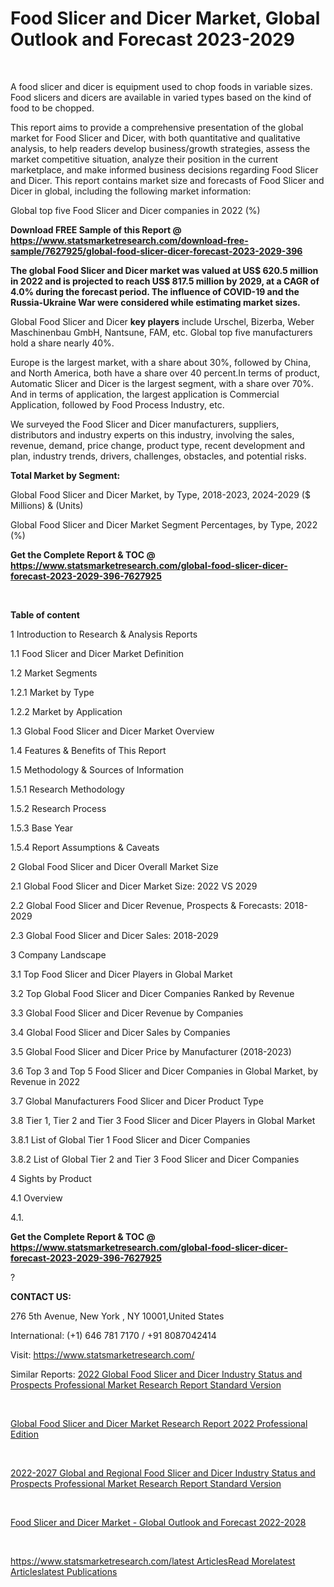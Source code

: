 <h1>Food Slicer and Dicer Market, Global Outlook and Forecast 2023-2029</h1><br/><p>A food slicer and dicer is equipment used to chop foods in variable sizes. Food slicers and dicers are available in varied types based on the kind of food to be chopped.</p>
 
 
 
 <p>This report aims to provide a comprehensive presentation of the global market for Food Slicer and Dicer, with both quantitative and qualitative analysis, to help readers develop business/growth strategies, assess the market competitive situation, analyze their position in the current marketplace, and make informed business decisions regarding Food Slicer and Dicer. This report contains market size and forecasts of Food Slicer and Dicer in global, including the following market information:</p>
 
 
 
 <p>Global top five Food Slicer and Dicer companies in 2022 (%)</p>
 
 
 
 <p><strong>Download FREE Sample of this Report @ <a href="https://www.statsmarketresearch.com/download-free-sample/7627925/global-food-slicer-dicer-forecast-2023-2029-396">https://www.statsmarketresearch.com/download-free-sample/7627925/global-food-slicer-dicer-forecast-2023-2029-396</a></strong></p>
 
 
 
 <p><strong>The global Food Slicer and Dicer market was valued at US$ 620.5 million in 2022 and is projected to reach US$ 817.5 million by 2029, at a <strong>CAGR</strong> of 4.0% during the forecast period. The influence of COVID-19 and the Russia-Ukraine War were considered while estimating market sizes.</strong></p>
 
 
 
 <p>Global Food Slicer and Dicer <strong>key players</strong> include Urschel, Bizerba, Weber Maschinenbau GmbH, Nantsune, FAM, etc. Global top five manufacturers hold a share nearly 40%.</p>
 
 
 
 <p>Europe is the largest market, with a share about 30%, followed by China, and North America, both have a share over 40 percent.In terms of product, Automatic Slicer and Dicer is the largest segment, with a share over 70%. And in terms of application, the largest application is Commercial Application, followed by Food Process Industry, etc.</p>
 
 
 
 <p>We surveyed the Food Slicer and Dicer manufacturers, suppliers, distributors and industry experts on this industry, involving the sales, revenue, demand, price change, product type, recent development and plan, industry trends, drivers, challenges, obstacles, and potential risks.</p>
 
 
 
 <p><strong>Total Market by Segment:</strong></p>
 
 
 
 <p>Global Food Slicer and Dicer Market, by Type, 2018-2023, 2024-2029 ($ Millions) & (Units)</p>
 
 
 
 <p>Global Food Slicer and Dicer Market Segment Percentages, by Type, 2022 (%)</p>
 
 
 
 <div><b>Get the Complete Report & TOC @ <a href="https://www.statsmarketresearch.com/global-food-slicer-dicer-forecast-2023-2029-396-7627925">https://www.statsmarketresearch.com/global-food-slicer-dicer-forecast-2023-2029-396-7627925</a></b></div>
 
 
 
 <p><br />
 
 <b>Table of content</b></p>
 
 
 
 <p>1 Introduction to Research & Analysis Reports<br />
 
 1.1 Food Slicer and Dicer Market Definition<br />
 
 1.2 Market Segments<br />
 
 1.2.1 Market by Type<br />
 
 1.2.2 Market by Application<br />
 
 1.3 Global Food Slicer and Dicer Market Overview<br />
 
 1.4 Features & Benefits of This Report<br />
 
 1.5 Methodology & Sources of Information<br />
 
 1.5.1 Research Methodology<br />
 
 1.5.2 Research Process<br />
 
 1.5.3 Base Year<br />
 
 1.5.4 Report Assumptions & Caveats<br />
 
 2 Global Food Slicer and Dicer Overall Market Size<br />
 
 2.1 Global Food Slicer and Dicer Market Size: 2022 VS 2029<br />
 
 2.2 Global Food Slicer and Dicer Revenue, Prospects & Forecasts: 2018-2029<br />
 
 2.3 Global Food Slicer and Dicer Sales: 2018-2029<br />
 
 3 Company Landscape<br />
 
 3.1 Top Food Slicer and Dicer Players in Global Market<br />
 
 3.2 Top Global Food Slicer and Dicer Companies Ranked by Revenue<br />
 
 3.3 Global Food Slicer and Dicer Revenue by Companies<br />
 
 3.4 Global Food Slicer and Dicer Sales by Companies<br />
 
 3.5 Global Food Slicer and Dicer Price by Manufacturer (2018-2023)<br />
 
 3.6 Top 3 and Top 5 Food Slicer and Dicer Companies in Global Market, by Revenue in 2022<br />
 
 3.7 Global Manufacturers Food Slicer and Dicer Product Type<br />
 
 3.8 Tier 1, Tier 2 and Tier 3 Food Slicer and Dicer Players in Global Market<br />
 
 3.8.1 List of Global Tier 1 Food Slicer and Dicer Companies<br />
 
 3.8.2 List of Global Tier 2 and Tier 3 Food Slicer and Dicer Companies<br />
 
 4 Sights by Product<br />
 
 4.1 Overview<br />
 
 4.1.</p>
 
 
 
 <div><b>Get the Complete Report & TOC @ <a href="https://www.statsmarketresearch.com/global-food-slicer-dicer-forecast-2023-2029-396-7627925">https://www.statsmarketresearch.com/global-food-slicer-dicer-forecast-2023-2029-396-7627925</a></b></div>
 
 
 
 <p>? </p>
 
 
 
 <p><b>CONTACT US:</b><br />
 
 276 5th Avenue, New York , NY 10001,United States<br />
 
 International: (+1) 646 781 7170 / +91 8087042414<br />
 
 Visit: <a href="https://www.statsmarketresearch.com/">https://www.statsmarketresearch.com/</a><br />
 
 Similar Reports: <a href="https://www.statsmarketresearch.com/global-food-slicer-dicer-forecast-2023-2029-396-7627925">2022 Global Food Slicer and Dicer Industry Status and Prospects Professional Market Research Report Standard Version</a><br />
 
 <br />
 
 <a href="https://www.statsmarketresearch.com/global-food-slicer-dicer-forecast-2023-2029-396-7627925">Global Food Slicer and Dicer Market Research Report 2022 Professional Edition</a><br />
 
 <br />
 
 <a href="https://www.statsmarketresearch.com/global-food-slicer-dicer-forecast-2023-2029-396-7627925">2022-2027 Global and Regional Food Slicer and Dicer Industry Status and Prospects Professional Market Research Report Standard Version</a><br />
 
 <br />
 
 <a href="https://www.statsmarketresearch.com/global-food-slicer-dicer-forecast-2023-2029-396-7627925">Food Slicer and Dicer Market - Global Outlook and Forecast 2022-2028</a><br />
 
 <br />
 
 <a href="https://gyeongbokgung.com">https://www.statsmarketresearch.com/</a><a href="https://hallyeomaritime.com">latest Articles</a><a href="https://jingwansa.com">Read More</a><a href="https://nguoiviet.jp/">latest Articles</a><a href="https://www.intelmarketresearch.com/">latest Publications</a></p>